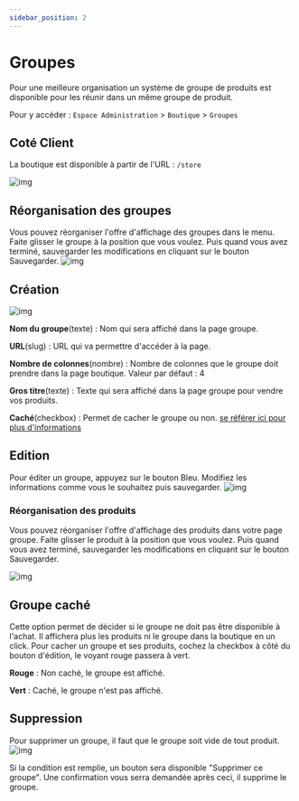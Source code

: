 ```yaml
---
sidebar_position: 2
---
```


# Groupes
Pour une meilleure organisation un système de groupe de produits est disponible pour les réunir dans un même groupe de produit.

Pour y accéder : `Espace Administration` > `Boutique` > `Groupes`

## Coté Client

La boutique est disponible à partir de l'URL : `/store`

![img](https://media.discordapp.net/attachments/475073153509490689/957673056321568848/unknown.png)

## Réorganisation des groupes
Vous pouvez réorganiser l'offre d'affichage des groupes dans le menu. Faite glisser le groupe à la position que vous voulez. Puis quand vous avez terminé, sauvegarder les modifications en cliquant sur le bouton Sauvegarder.
![img](https://media.discordapp.net/attachments/475073153509490689/957624428617936936/unknown.png)

## Création
![img](https://media.discordapp.net/attachments/475073153509490689/957628485495566396/unknown.png)

**Nom du groupe**(texte) : Nom qui sera affiché dans la page groupe.

**URL**(slug) : URL qui va permettre d'accéder à la page.

**Nombre de colonnes**(nombre) : Nombre de colonnes que le groupe doit prendre dans la page boutique. Valeur par défaut : 4

**Gros titre**(texte) : Texte qui sera affiché dans la page groupe pour vendre vos produits.

**Caché**(checkbox) : Permet de cacher le groupe ou non. [se référer ici pour plus d'informations](#groupe-caché)

## Edition

Pour éditer un groupe, appuyez sur le bouton Bleu.
Modifiez les informations comme vous le souhaitez puis sauvegarder.
![img](https://media.discordapp.net/attachments/475073153509490689/957669451283722320/unknown.png)

### Réorganisation des produits
Vous pouvez réorganiser l'offre d'affichage des produits dans votre page groupe. Faite glisser le produit à la position que vous voulez. Puis quand vous avez terminé, sauvegarder les modifications en cliquant sur le bouton Sauvegarder.

![img](https://media.discordapp.net/attachments/475073153509490689/957627367365419068/unknown.png)
## Groupe caché
Cette option permet de décider si le groupe ne doit pas être disponible à l'achat. Il affichera plus les produits ni le groupe dans la boutique en un click. Pour cacher un groupe et ses produits, cochez la checkbox à côté du bouton d'édition, le voyant rouge passera à vert.

**Rouge** : Non caché, le groupe est affiché.

**Vert** : Caché, le groupe n'est pas affiché.

## Suppression
Pour supprimer un groupe, il faut que le groupe soit vide de tout produit. 
![img](https://media.discordapp.net/attachments/475073153509490689/957626621760782396/unknown.png)

Si la condition est remplie, un bouton sera disponible "Supprimer ce groupe". Une confirmation vous serra demandée après ceci, il supprime le groupe.

